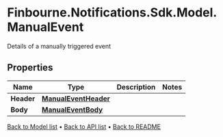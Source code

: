 # Finbourne.Notifications.Sdk.Model.ManualEvent
Details of a manually triggered event

## Properties

Name | Type | Description | Notes
------------ | ------------- | ------------- | -------------
**Header** | [**ManualEventHeader**](ManualEventHeader.md) |  | 
**Body** | [**ManualEventBody**](ManualEventBody.md) |  | 

[Back to Model list](../README.md#documentation-for-models) &#8226; [Back to API list](../README.md#documentation-for-api-endpoints) &#8226; [Back to README](../README.md)

